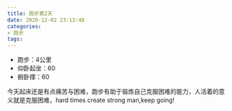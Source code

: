 ```yaml
---
title: 跑步第2天
date: 2020-12-02 23:13:48
categories: 
- 跑步
tags:
---
```


- 跑步：4公里
- 仰卧起坐：60
- 俯卧撑：60

今天起床还是有点痛苦与困难，跑步有助于锻炼自己克服困难的能力，人活着的意义就是克服困难，hard times create strong man,keep going!